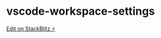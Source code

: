 # vscode-workspace-settings

[Edit on StackBlitz ⚡️](https://stackblitz.com/edit/vscode-workspace-settings)